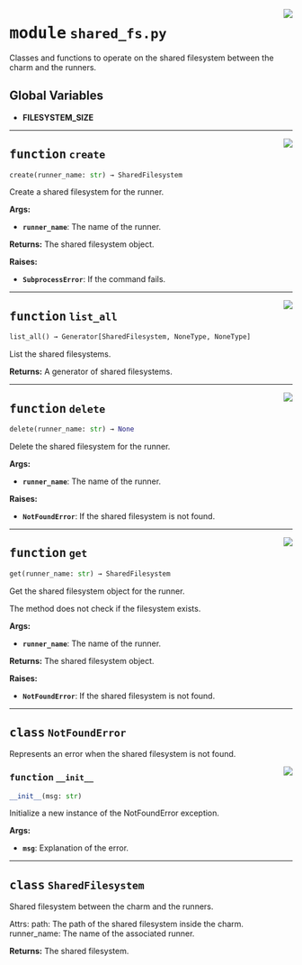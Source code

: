 <!-- markdownlint-disable -->

<a href="../src/shared_fs.py#L0"><img align="right" style="float:right;" src="https://img.shields.io/badge/-source-cccccc?style=flat-square"></a>

# <kbd>module</kbd> `shared_fs.py`
Classes and functions to operate on the shared filesystem between the charm and the runners. 

**Global Variables**
---------------
- **FILESYSTEM_SIZE**

---

<a href="../src/shared_fs.py#L43"><img align="right" style="float:right;" src="https://img.shields.io/badge/-source-cccccc?style=flat-square"></a>

## <kbd>function</kbd> `create`

```python
create(runner_name: str) → SharedFilesystem
```

Create a shared filesystem for the runner. 



**Args:**
 
 - <b>`runner_name`</b>:  The name of the runner. 



**Returns:**
 The shared filesystem object. 



**Raises:**
 
 - <b>`SubprocessError`</b>:  If the command fails. 


---

<a href="../src/shared_fs.py#L74"><img align="right" style="float:right;" src="https://img.shields.io/badge/-source-cccccc?style=flat-square"></a>

## <kbd>function</kbd> `list_all`

```python
list_all() → Generator[SharedFilesystem, NoneType, NoneType]
```

List the shared filesystems. 



**Returns:**
  A generator of shared filesystems. 


---

<a href="../src/shared_fs.py#L88"><img align="right" style="float:right;" src="https://img.shields.io/badge/-source-cccccc?style=flat-square"></a>

## <kbd>function</kbd> `delete`

```python
delete(runner_name: str) → None
```

Delete the shared filesystem for the runner. 



**Args:**
 
 - <b>`runner_name`</b>:  The name of the runner. 



**Raises:**
 
 - <b>`NotFoundError`</b>:  If the shared filesystem is not found. 


---

<a href="../src/shared_fs.py#L108"><img align="right" style="float:right;" src="https://img.shields.io/badge/-source-cccccc?style=flat-square"></a>

## <kbd>function</kbd> `get`

```python
get(runner_name: str) → SharedFilesystem
```

Get the shared filesystem object for the runner. 

The method does not check if the filesystem exists. 



**Args:**
 
 - <b>`runner_name`</b>:  The name of the runner. 



**Returns:**
 The shared filesystem object. 



**Raises:**
 
 - <b>`NotFoundError`</b>:  If the shared filesystem is not found. 


---

## <kbd>class</kbd> `NotFoundError`
Represents an error when the shared filesystem is not found. 

<a href="../src/shared_fs.py#L34"><img align="right" style="float:right;" src="https://img.shields.io/badge/-source-cccccc?style=flat-square"></a>

### <kbd>function</kbd> `__init__`

```python
__init__(msg: str)
```

Initialize a new instance of the NotFoundError exception. 



**Args:**
 
 - <b>`msg`</b>:  Explanation of the error. 





---

## <kbd>class</kbd> `SharedFilesystem`
Shared filesystem between the charm and the runners. 

Attrs:  path: The path of the shared filesystem inside the charm.  runner_name: The name of the associated runner. 

**Returns:**
  The shared filesystem. 





